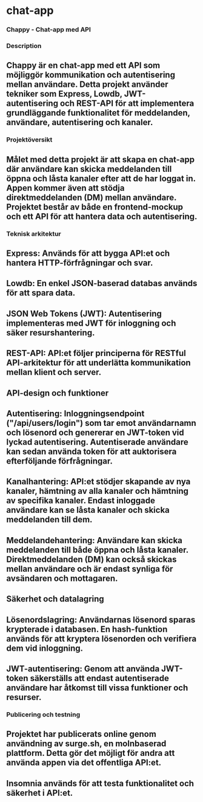 # chat-app



### Chappy - Chat-app med API

### Description

## Chappy är en chat-app med ett API som möjliggör kommunikation och autentisering mellan användare. Detta projekt använder tekniker som Express, Lowdb, JWT-autentisering och REST-API för att implementera grundläggande funktionalitet för meddelanden, användare, autentisering och kanaler.

### Projektöversikt

## Målet med detta projekt är att skapa en chat-app där användare kan skicka meddelanden till öppna och låsta kanaler efter att de har loggat in. Appen kommer även att stödja direktmeddelanden (DM) mellan användare. Projektet består av både en frontend-mockup och ett API för att hantera data och autentisering.

### Teknisk arkitektur

## Express: Används för att bygga API:et och hantera HTTP-förfrågningar och svar.
## Lowdb: En enkel JSON-baserad databas används för att spara data.
## JSON Web Tokens (JWT): Autentisering implementeras med JWT för inloggning och säker resurshantering.
## REST-API: API:et följer principerna för RESTful API-arkitektur för att underlätta kommunikation mellan klient och server.
## API-design och funktioner
## Autentisering: Inloggningsendpoint ("/api/users/login") som tar emot användarnamn och lösenord och genererar en JWT-token vid lyckad autentisering. Autentiserade användare kan sedan använda token för att auktorisera efterföljande förfrågningar.
## Kanalhantering: API:et stödjer skapande av nya kanaler, hämtning av alla kanaler och hämtning av specifika kanaler. Endast inloggade användare kan se låsta kanaler och skicka meddelanden till dem.
## Meddelandehantering: Användare kan skicka meddelanden till både öppna och låsta kanaler. Direktmeddelanden (DM) kan också skickas mellan användare och är endast synliga för avsändaren och mottagaren.
## Säkerhet och datalagring
## Lösenordslagring: Användarnas lösenord sparas krypterade i databasen. En hash-funktion används för att kryptera lösenorden och verifiera dem vid inloggning.
## JWT-autentisering: Genom att använda JWT-token säkerställs att endast autentiserade användare har åtkomst till vissa funktioner och resurser.


### Publicering och testning

## Projektet har publicerats online genom användning av surge.sh, en molnbaserad plattform. Detta gör det möjligt för andra att använda appen via det offentliga API:et.

## Insomnia används för att testa funktionalitet och säkerhet i API:et.





